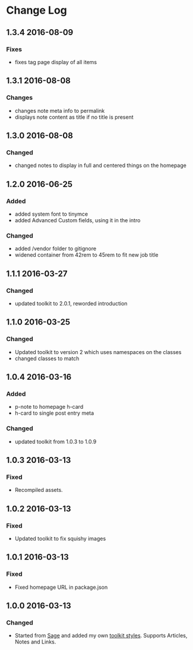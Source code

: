 # Change Log

## 1.3.4 2016-08-09
### Fixes
- fixes tag page display of all items


## 1.3.1 2016-08-08
### Changes
- changes note meta info to permalink
- displays note content as title if no title is present

## 1.3.0 2016-08-08
### Changed
- changed notes to display in full and centered things on the homepage

## 1.2.0 2016-06-25
### Added
- added system font to tinymce
- added Advanced Custom fields, using it in the intro

### Changed
- added /vendor folder to gitignore
- widened container from 42rem to 45rem to fit new job title

## 1.1.1 2016-03-27
### Changed
- updated toolkit to 2.0.1, reworded introduction

## 1.1.0 2016-03-25
### Changed
- Updated toolkit to version 2 which uses namespaces on the classes
- changed classes to match

## 1.0.4 2016-03-16
### Added
- p-note to homepage h-card
- h-card to single post entry meta

### Changed
- updated toolkit from 1.0.3 to 1.0.9

## 1.0.3 2016-03-13
### Fixed
- Recompiled assets.

## 1.0.2 2016-03-13
### Fixed
- Updated toolkit to fix squishy images

## 1.0.1 2016-03-13
### Fixed
- Fixed homepage URL in package.json

## 1.0.0 2016-03-13
### Changed
- Started from [Sage](https://roots.io/sage) and added my own
[toolkit styles](https://github.com/ptibbetts/styles.paultibbetts.uk).
Supports Articles, Notes and Links.
